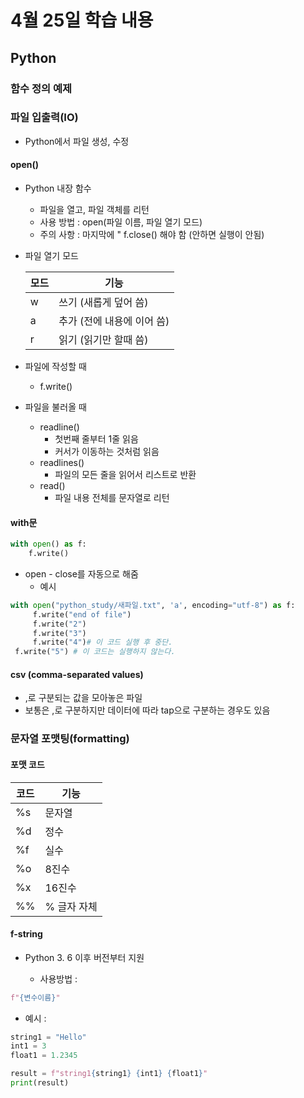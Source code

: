 # 4월 25일 학습 내용
## Python
### 함수 정의 예제
### 파일 입출력(IO)
- Python에서 파일 생성, 수정
  
#### open()
- Python 내장 함수
    - 파일을 열고, 파일 객체를 리턴
    - 사용 방법 : open(파일 이름, 파일 열기 모드)
    - 주의 사항 : 마지막에 " f.close() 해야 함 (안하면 실행이 안됨)

- 파일 열기 모드

    모드 | 기능
    ---- | ----
    w   |  쓰기 (새롭게 덮어 씀)
    a   |  추가 (전에 내용에 이어 씀)
    r   |  읽기 (읽기만 할때 씀)

- 파일에 작성할 때
    - f.write()
- 파일을 불러올 때
    - readline()
        - 첫번째 줄부터 1줄 읽음
        - 커서가 이동하는 것처럼 읽음
    - readlines()
        - 파일의 모든 줄을 읽어서 리스트로 반환
    - read()
        - 파일 내용 전체를 문자열로 리턴
  
#### with문
```Python
with open() as f:
    f.write()
```
- open - close를 자동으로 해줌
    - 예시 
```Python
with open("python_study/새파일.txt", 'a', encoding="utf-8") as f:
     f.write("end of file") 
     f.write("2")
     f.write("3")
     f.write("4")# 이 코드 실행 후 중단.
 f.write("5") # 이 코드는 실행하지 않는다.
```
#### csv (comma-separated values)
- ,로 구분되는 값을 모아놓은 파일
- 보통은 ,로 구분하지만 데이터에 따라 tap으로 구분하는 경우도 있음

### 문자열 포맷팅(formatting)
#### 포맷 코드
코드  |  기능
---- |  ----
%s  |  문자열
%d  |  정수
%f  |  실수
%o  |  8진수
%x  |  16진수
%%  |  % 글자 자체

#### f-string
- Python 3. 6 이후 버전부터 지원
   
    - 사용방법 :
  
```Python
f"{변수이름}"
```

  - 예시 :
  
```Python
string1 = "Hello"
int1 = 3
float1 = 1.2345

result = f"string1{string1} {int1} {float1}"
print(result)
```
